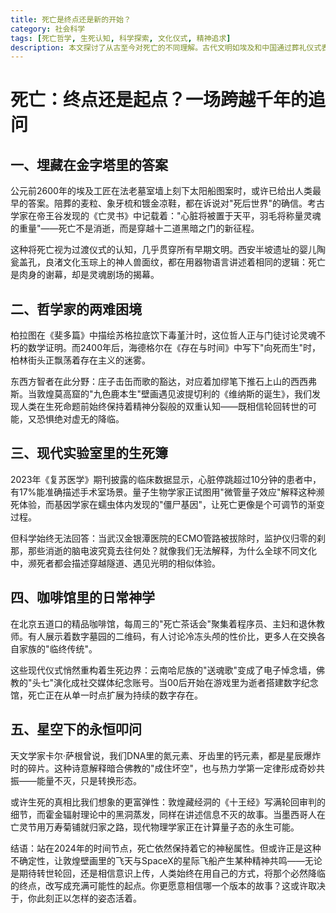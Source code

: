 ```yaml
---
title: 死亡是终点还是新的开始？
category: 社会科学
tags: [死亡哲学, 生死认知, 科学探索, 文化仪式, 精神追求]
description: 本文探讨了从古至今对死亡的不同理解。古代文明如埃及和中国通过葬礼仪式表达对死后世界的信仰；哲学家们则在灵魂不朽与虚无之间辩论。现代科学尝试解释濒死体验，探索生死界限；而现代社会中，数字纪念和虚拟存在正重新定义死亡的意义。无论是期待轮回还是相信意识上传，人类持续探索将死亡的终点转化为新起点的可能性。
---
```

# 死亡：终点还是起点？一场跨越千年的追问

## 一、埋藏在金字塔里的答案
公元前2600年的埃及工匠在法老墓室墙上刻下太阳船图案时，或许已给出人类最早的答案。陪葬的麦粒、象牙梳和镀金凉鞋，都在诉说对"死后世界"的确信。考古学家在帝王谷发现的《亡灵书》中记载着："心脏将被置于天平，羽毛将称量灵魂的重量"——死亡不是消逝，而是穿越十二道黑暗之门的新征程。

这种将死亡视为过渡仪式的认知，几乎贯穿所有早期文明。西安半坡遗址的婴儿陶瓮盖孔，良渚文化玉琮上的神人兽面纹，都在用器物语言讲述着相同的逻辑：死亡是肉身的谢幕，却是灵魂剧场的揭幕。

## 二、哲学家的两难困境
柏拉图在《斐多篇》中描绘苏格拉底饮下毒堇汁时，这位哲人正与门徒讨论灵魂不朽的数学证明。而2400年后，海德格尔在《存在与时间》中写下"向死而生"时，柏林街头正飘荡着存在主义的迷雾。

东西方智者在此分野：庄子击缶而歌的豁达，对应着加缪笔下推石上山的西西弗斯。当敦煌莫高窟的"九色鹿本生"壁画遇见波提切利的《维纳斯的诞生》，我们发现人类在生死命题前始终保持着精神分裂般的双重认知——既相信轮回转世的可能，又恐惧绝对虚无的降临。

## 三、现代实验室里的生死簿
2023年《复苏医学》期刊披露的临床数据显示，心脏停跳超过10分钟的患者中，有17%能准确描述手术室场景。量子生物学家正试图用"微管量子效应"解释这种濒死体验，而基因学家在蠕虫体内发现的"僵尸基因"，让死亡更像是个可调节的渐变过程。

但科学始终无法回答：当武汉金银潭医院的ECMO管路被拔除时，监护仪归零的刹那，那些消逝的脑电波究竟去往何处？就像我们无法解释，为什么全球不同文化中，濒死者都会描述穿越隧道、遇见光明的相似体验。

## 四、咖啡馆里的日常神学
在北京五道口的精品咖啡馆，每周三的"死亡茶话会"聚集着程序员、主妇和退休教师。有人展示着数字墓园的二维码，有人讨论冷冻头颅的性价比，更多人在交换各自家族的"临终传统"。

这些现代仪式悄然重构着生死边界：云南哈尼族的"送魂歌"变成了电子悼念墙，佛教的"头七"演化成社交媒体纪念账号。当00后开始在游戏里为逝者搭建数字纪念馆，死亡正在从单一时点扩展为持续的数字存在。

## 五、星空下的永恒叩问
天文学家卡尔·萨根曾说，我们DNA里的氮元素、牙齿里的钙元素，都是星辰爆炸时的碎片。这种诗意解释暗合佛教的"成住坏空"，也与热力学第一定律形成奇妙共振——能量不灭，只是转换形态。

或许生死的真相比我们想象的更富弹性：敦煌藏经洞的《十王经》写满轮回审判的细节，而霍金辐射理论中的黑洞蒸发，同样在讲述信息不灭的故事。当墨西哥人在亡灵节用万寿菊铺就归家之路，现代物理学家正在计算量子态的永生可能。

结语：站在2024年的时间节点，死亡依然保持着它的神秘属性。但或许正是这种不确定性，让敦煌壁画里的飞天与SpaceX的星际飞船产生某种精神共鸣——无论是期待转世轮回，还是相信意识上传，人类始终在用自己的方式，将那个必然降临的终点，改写成充满可能性的起点。你更愿意相信哪一个版本的故事？这或许取决于，你此刻正以怎样的姿态活着。